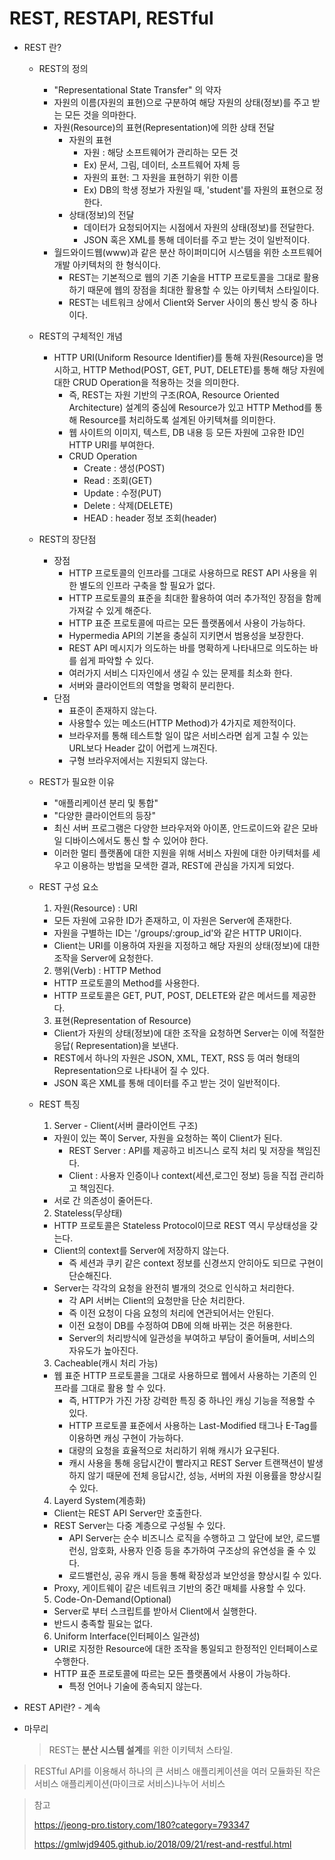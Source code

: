 # REST, RESTAPI, RESTful

* REST 란?

  - REST의 정의
    - "Representational State Transfer" 의 약자
    - 자원의 이름(자원의 표현)으로 구분하여 해당 자원의 상태(정보)를 주고 받는 모든 것을 의마한다.
    - 자원(Resource)의 표현(Representation)에 의한 상태 전달
      - 자원의 표현
        - 자원 : 해당 소프트웨어가 관리하는 모든 것 
        - Ex) 문서, 그림, 데이터, 소프트웨어 자체 등
        - 자원의 표현: 그 자원을 표현하기 위한 이름
        - Ex) DB의 학생 정보가 자원일 때,  'student'를 자원의 표현으로 정한다.
      - 상태(정보)의 전달
        - 데이터가 요청되어지는 시점에서 자원의 상태(정보)를 전달한다.
        -  JSON 혹은 XML를 통해 데이터를 주고 받는 것이 일반적이다.
    - 월드와이드웹(www)과 같은 분산 하이퍼미디어 시스템을 위한 소프트웨어 개발 아키텍처의 한 형식이다.
      - REST는 기본적으로 웹의 기존 기술을 HTTP 프로토콜을 그대로 활용하기 때문에 웹의 장점을 최대한 활용할 수 있는 아키텍처 스타일이다.
      - REST는 네트워크 상에서 Client와 Server 사이의 통신 방식 중 하나이다.
  - REST의 구체적인 개념
    - HTTP URI(Uniform Resource Identifier)를 통해 자원(Resource)을 명시하고, HTTP Method(POST, GET, PUT, DELETE)를 통해 해당 자원에 대한 CRUD Operation을 적용하는 것을 의미한다.
      - 즉, REST는 자원 기반의 구조(ROA, Resource Oriented Architecture) 설계의 중심에 Resource가 있고 HTTP Method를 통해 Resource를 처리하도록 설계된 아키텍쳐를 의미한다.
      - 웹 사이트의 이미지, 텍스트, DB 내용 등 모든 자원에 고유한 ID인 HTTP URI를 부여한다.
      - CRUD Operation
        - Create :  생성(POST)
        - Read : 조회(GET)
        - Update : 수정(PUT)
        - Delete : 삭제(DELETE)
        - HEAD : header 정보 조회(header)
  - REST의 장단점
    - 장점
      - HTTP 프로토콜의 인프라를 그대로 사용하므로 REST API 사용을 위한 별도의 인프라 구축을 할 필요가 없다.
      - HTTP 프로토콜의 표준을 최대한 활용하여 여러 추가적인 장점을 함께 가져갈 수 있게 해준다.
      - HTTP 표준 프로토콜에 따르는 모든 플랫폼에서 사용이 가능하다.
      - Hypermedia API의 기본을 충실히 지키면서 범용성을 보장한다.
      - REST API 메시지가 의도하는 바를 명확하게 나타내므로 의도하는 바를 쉽게 파악할 수 있다.
      - 여러가지 서비스 디자인에서 생길 수 있는 문제를 최소화 한다.
      - 서버와 클라이언트의 역할을 명확히 분리한다.
    - 단점
      - 표준이 존재하지 않는다.
      - 사용할수 있는 메소드(HTTP Method)가 4가지로 제한적이다.
      - 브라우저를 통해 테스트할 일이 많은 서비스라면 쉽게 고칠 수 있는 URL보다 Header 값이 어렵게 느껴진다.
      - 구형 브라우저에서는 지원되지 않는다.
  - REST가 필요한 이유
    - "애플리케이션 분리 및 통합"
    - "다양한 클라이언트의 등장"
    - 최신 서버 프로그램은 다양한 브라우저와 아이폰, 안드로이드와 같은 모바일 디바이스에서도 통신 할 수 있어야 한다.
    - 이러한 멀티 플랫폼에 대한 지원을 위해 서비스 자원에 대한 아키텍처를 세우고 이용하는 방법을 모색한 결과, REST에 관심을 가지게 되었다.
  - REST 구성 요소

    1. 자원(Resource) : URI

    - 모든 자원에 고유한 ID가 존재하고, 이 자원은 Server에 존재한다.
    - 자원을 구별하는 ID는 '/groups/:group_id'와 같은 HTTP URI이다.
    - Client는 URI를 이용하여 자원을 지정하고 해당 자원의 상태(정보)에 대한 조작을 Server에 요청한다.

    2. 행위(Verb) : HTTP Method

    - HTTP 프로토콜의 Method를 사용한다.
    - HTTP 프로토콜은 GET, PUT, POST, DELETE와 같은 메서드를 제공한다.

    3. 표현(Representation of Resource)

    - Client가 자원의 상태(정보)에 대한 조작을 요청하면 Server는 이에 적절한 응답( Representation)을 보낸다.
    - REST에서 하나의 자원은 JSON, XML, TEXT, RSS 등 여러 형태의 Representation으로 나타내어 질 수 있다.
    - JSON 혹은 XML를 통해 데이터를 주고 받는 것이 일반적이다.
  - REST 특징
    1. Server - Client(서버 클라이언트 구조)

    - 자원이 있는 쪽이 Server, 자원을 요청하는 쪽이 Client가 된다.
      - REST Server : API를 제공하고 비즈니스 로직 처리 및 저장을 책임진다.
      - Client : 사용자 인증이나 context(세션,로그인 정보) 등을 직접 관리하고 책임진다.
    - 서로 간 의존성이 줄어든다.

    2. Stateless(무상태)

    - HTTP 프로토콜은 Stateless Protocol이므로 REST 역시 무상태성을 갖는다.
    - Client의 context를 Server에 저장하지 않는다.
      - 즉 세션과 쿠키 같은 context 정보를 신경쓰지 안히아도 되므로 구현이 단순해진다.
    - Server는 각각의 요청을 완전히 별개의 것으로 인식하고 처리한다.
      - 각 API 서버는 Client의 요청만을 단순 처리한다.
      - 즉 이전 요청이 다음 요청의 처리에 연관되어서는 안된다.
      - 이전 요청이 DB를 수정하여  DB에 의해 바뀌는 것은 허용한다.
      - Server의 처리방식에 일관성을 부여하고 부담이 줄어들며, 서비스의 자유도가 높아진다.

    3. Cacheable(캐시 처리 가능)

    - 웹 표준 HTTP 프로토콜을 그대로 사용하므로 웹에서 사용하는 기존의 인프라를 그대로 활용 할 수 있다.
        - 즉, HTTP가 가진 가장 강력한 특징 중 하나인 캐싱 기능을 적용할 수 있다.
        - HTTP 프로토콜 표준에서 사용하는 Last-Modified 태그나 E-Tag를 이용하면 캐싱 구현이 가능하다.
      - 대량의 요청을 효율적으로 처리하기 위해 캐시가 요구된다.
      - 캐시 사용을 통해 응답시간이 빨라지고 REST Server 트랜잭션이 발생하지 않기 때문에 전체 응답시간, 성능, 서버의 자원 이용률을 향상시킬 수 있다.

    4. Layerd System(계층화)

    - Client는 REST API Server만 호출한다.
    - REST Server는 다중 계층으로 구성될 수 있다.
      - API Server는 순수 비즈니스 로직을 수행하고 그 앞단에 보안, 로드밸런싱, 암호화, 사용자 인증 등을 추가하여 구조상의 유연성을 줄 수 있다.
      - 로드밸런싱, 공유 캐시 등을 통해 확장성과 보안성을 향상시킬 수 있다.
    - Proxy, 게이트웨이 같은 네트워크 기반의 중간 매체를 사용할 수 있다.

    5. Code-On-Demand(Optional)

    - Server로 부터 스크립트를 받아서 Client에서 실행한다.
    - 반드시 충족할 필요는 없다.

    6. Uniform Interface(인터페이스 일관성)

    - URI로 지정한 Resource에 대한 조작을 통일되고 한정적인 인터페이스로 수행한다.
    - HTTP 표준 프로토콜에 따르는 모든 플랫폼에서 사용이 가능하다.
      - 특정 언어나 기술에 종속되지 않는다.

  

  

* REST API란? - 계속



+ 마무리

  > REST는 **분산 시스템 설계**를 위한 이키텍처 스타일.
>
  > RESTful API를 이용해서 하나의 큰 서비스 애플리케이션을 여러 모듈화된 작은 서비스 애플리케이션(마이크로 서비스)나누어 서비스
>
  > 

  

  

  

  

> 참고 
>
> https://jeong-pro.tistory.com/180?category=793347
>
> https://gmlwjd9405.github.io/2018/09/21/rest-and-restful.html